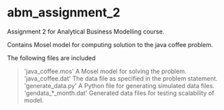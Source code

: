 # abm_assignment_2
Assignment 2 for Analytical Business Modelling course.

Contains Mosel model for computing solution to the java coffee problem.

The following files are included
> 'java_coffee.mos' A Mosel model for solving the problem.
> 'java_coffee.dat' The data file as specified in the problem statement.
> 'generate_data.py' A Python file for generating simulated data files.
> 'gendata_*_month.dat' Generated data files for testing scalability of model.
